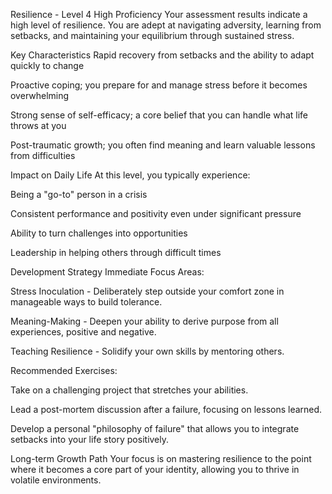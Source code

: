 Resilience - Level 4
High Proficiency
Your assessment results indicate a high level of resilience. You are adept at navigating adversity, learning from setbacks, and maintaining your equilibrium through sustained stress.

Key Characteristics
Rapid recovery from setbacks and the ability to adapt quickly to change

Proactive coping; you prepare for and manage stress before it becomes overwhelming

Strong sense of self-efficacy; a core belief that you can handle what life throws at you

Post-traumatic growth; you often find meaning and learn valuable lessons from difficulties

Impact on Daily Life
At this level, you typically experience:

Being a "go-to" person in a crisis

Consistent performance and positivity even under significant pressure

Ability to turn challenges into opportunities

Leadership in helping others through difficult times

Development Strategy
Immediate Focus Areas:

Stress Inoculation - Deliberately step outside your comfort zone in manageable ways to build tolerance.

Meaning-Making - Deepen your ability to derive purpose from all experiences, positive and negative.

Teaching Resilience - Solidify your own skills by mentoring others.

Recommended Exercises:

Take on a challenging project that stretches your abilities.

Lead a post-mortem discussion after a failure, focusing on lessons learned.

Develop a personal "philosophy of failure" that allows you to integrate setbacks into your life story positively.

Long-term Growth Path
Your focus is on mastering resilience to the point where it becomes a core part of your identity, allowing you to thrive in volatile environments.

